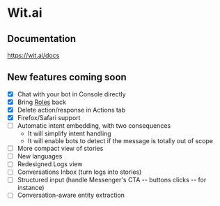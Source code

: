 # Wit.ai

## Documentation
https://wit.ai/docs

## New features coming soon
- [x] Chat with your bot in Console directly
- [x] Bring [Roles](https://wit.ai/docs/recipes#differentiate-several-entities-according-to-their-role-in-the-message) back
- [x] Delete action/response in Actions tab
- [x] Firefox/Safari support
- [ ] Automatic intent embedding, with two consequences
  - It will simplify intent handling
  - It will enable bots to detect if the message is totally out of scope
- [ ] More compact view of stories
- [ ] New languages
- [ ] Redesigned Logs view
- [ ] Conversations Inbox (turn logs into stories)
- [ ] Structured input (handle Messenger's CTA -- buttons clicks -- for instance)
- [ ] Conversation-aware entity extraction
